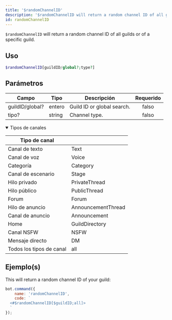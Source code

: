 ```yaml
---
title: '$randomChannelID'
description: '$randomChannelID will return a random channel ID of all guilds or of a specific guild.'
id: randomChannelID
---
```


`$randomChannelID` will return a random channel ID of all guilds or of a specific guild.

## Uso

```php
$randomChannelID[guildID/global?;type?]
```

## Parámetros

| Campo           | Tipo   | Descripción                | Requerido |
| --------------- | ------ | -------------------------- |:---------:|
| guildID/global? | entero | Guild ID or global search. |   falso   |
| tipo?           | string | Channel type.              |   falso   |

<details open>
  <summary>Tipos de canales</summary>

| Tipo de canal            |                    |
| ------------------------ | ------------------ |
| Canal de texto           | Text               |
| Canal de voz             | Voice              |
| Categoría                | Category           |
| Canal de escenario       | Stage              |
| Hilo privado             | PrivateThread      |
| Hilo público             | PublicThread       |
| Forum                    | Forum              |
| Hilo de anuncio          | AnnouncementThread |
| Canal de anuncio         | Announcement       |
| Home                     | GuildDirectory     |
| Canal NSFW               | NSFW               |
| Mensaje directo          | DM                 |
| Todos los tipos de canal | all                |

</details>

## Ejemplo(s)

This will return a random channel ID of your guild:

```javascript
bot.command({
    name: 'randomChannelID',
    code: `
  <#$randomChannelID[$guildID;all]>
  `
});
```
